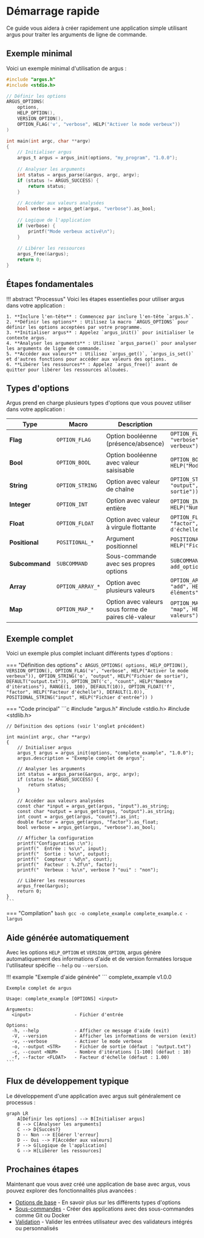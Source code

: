 # Démarrage rapide

Ce guide vous aidera à créer rapidement une application simple utilisant argus pour traiter les arguments de ligne de commande.

## Exemple minimal

Voici un exemple minimal d'utilisation de argus :

```c
#include "argus.h"
#include <stdio.h>

// Définir les options
ARGUS_OPTIONS(
    options,
    HELP_OPTION(),
    VERSION_OPTION(),
    OPTION_FLAG('v', "verbose", HELP("Activer le mode verbeux"))
)

int main(int argc, char **argv)
{
    // Initialiser argus
    argus_t argus = argus_init(options, "my_program", "1.0.0");
    
    // Analyser les arguments
    int status = argus_parse(&argus, argc, argv);
    if (status != ARGUS_SUCCESS) {
        return status;
    }
    
    // Accéder aux valeurs analysées
    bool verbose = argus_get(argus, "verbose").as_bool;
    
    // Logique de l'application
    if (verbose) {
        printf("Mode verbeux activé\n");
    }
    
    // Libérer les ressources
    argus_free(&argus);
    return 0;
}
```

## Étapes fondamentales

!!! abstract "Processus"
    Voici les étapes essentielles pour utiliser argus dans votre application :

    1. **Inclure l'en-tête** : Commencez par inclure l'en-tête `argus.h`.
    2. **Définir les options** : Utilisez la macro `ARGUS_OPTIONS` pour définir les options acceptées par votre programme.
    3. **Initialiser argus** : Appelez `argus_init()` pour initialiser le contexte argus.
    4. **Analyser les arguments** : Utilisez `argus_parse()` pour analyser les arguments de ligne de commande.
    5. **Accéder aux valeurs** : Utilisez `argus_get()`, `argus_is_set()` et d'autres fonctions pour accéder aux valeurs des options.
    6. **Libérer les ressources** : Appelez `argus_free()` avant de quitter pour libérer les ressources allouées.

## Types d'options

Argus prend en charge plusieurs types d'options que vous pouvez utiliser dans votre application :

| Type | Macro | Description | Exemple |
|------|-------|-------------|---------|
| **Flag** | `OPTION_FLAG` | Option booléenne (présence/absence) | `OPTION_FLAG('v', "verbose", HELP("Mode verbeux"))` |
| **Bool** | `OPTION_BOOL` | Option booléenne avec valeur saisisable | `OPTION_BOOL('d', "debug", HELP("Mode débogage"))` |
| **String** | `OPTION_STRING` | Option avec valeur de chaîne | `OPTION_STRING('o', "output", HELP("Fichier de sortie"))` |
| **Integer** | `OPTION_INT` | Option avec valeur entière | `OPTION_INT('p', "port", HELP("Numéro de port"))` |
| **Float** | `OPTION_FLOAT` | Option avec valeur à virgule flottante | `OPTION_FLOAT('f', "factor", HELP("Facteur d'échelle"))` |
| **Positional** | `POSITIONAL_*` | Argument positionnel | `POSITIONAL_STRING("input", HELP("Fichier d'entrée"))` |
| **Subcommand** | `SUBCOMMAND` | Sous-commande avec ses propres options | `SUBCOMMAND("add", add_options, ...)` |
| **Array** | `OPTION_ARRAY_*` | Option avec plusieurs valeurs | `OPTION_ARRAY_INT('a', "add", HELP("Ajouter des éléments"))` |
| **Map** | `OPTION_MAP_*` | Option avec valeurs sous forme de paires clé-valeur | `OPTION_MAP_STRING('m', "map", HELP("Mapper des valeurs"))` |

## Exemple complet

Voici un exemple plus complet incluant différents types d'options :

=== "Définition des options"
    ```c
    ARGUS_OPTIONS(
        options,
        HELP_OPTION(),
        VERSION_OPTION(),
        OPTION_FLAG('v', "verbose", HELP("Activer le mode verbeux")),
        OPTION_STRING('o', "output", HELP("Fichier de sortie"), DEFAULT("output.txt")),
        OPTION_INT('c', "count", HELP("Nombre d'itérations"), RANGE(1, 100), DEFAULT(10)),
        OPTION_FLOAT('f', "factor", HELP("Facteur d'échelle"), DEFAULT(1.0)),
        POSITIONAL_STRING("input", HELP("Fichier d'entrée"))
    )
    ```

=== "Code principal"
    ```c
    #include "argus.h"
    #include <stdio.h>
    #include <stdlib.h>

    // Définition des options (voir l'onglet précédent)

    int main(int argc, char **argv)
    {
        // Initialiser argus
        argus_t argus = argus_init(options, "complete_example", "1.0.0");
        argus.description = "Exemple complet de argus";
        
        // Analyser les arguments
        int status = argus_parse(&argus, argc, argv);
        if (status != ARGUS_SUCCESS) {
            return status;
        }
        
        // Accéder aux valeurs analysées
        const char *input = argus_get(argus, "input").as_string;
        const char *output = argus_get(argus, "output").as_string;
        int count = argus_get(argus, "count").as_int;
        double factor = argus_get(argus, "factor").as_float;
        bool verbose = argus_get(argus, "verbose").as_bool;
        
        // Afficher la configuration
        printf("Configuration :\n");
        printf("  Entrée : %s\n", input);
        printf("  Sortie : %s\n", output);
        printf("  Compteur : %d\n", count);
        printf("  Facteur : %.2f\n", factor);
        printf("  Verbeux : %s\n", verbose ? "oui" : "non");
        
        // Libérer les ressources
        argus_free(&argus);
        return 0;
    }
    ```

=== "Compilation"
    ```bash
    gcc -o complete_example complete_example.c -largus
    ```

## Aide générée automatiquement

Avec les options `HELP_OPTION` et `VERSION_OPTION`, argus génère automatiquement des informations d'aide et de version formatées lorsque l'utilisateur spécifie `--help` ou `--version`.

!!! example "Exemple d'aide générée"
    ```
    complete_example v1.0.0

    Exemple complet de argus

    Usage: complete_example [OPTIONS] <input>

    Arguments:
      <input>                - Fichier d'entrée

    Options:
      -h, --help             - Afficher ce message d'aide (exit)
      -V, --version          - Afficher les informations de version (exit)
      -v, --verbose          - Activer le mode verbeux
      -o, --output <STR>     - Fichier de sortie (défaut : "output.txt")
      -c, --count <NUM>      - Nombre d'itérations [1-100] (défaut : 10)
      -f, --factor <FLOAT>   - Facteur d'échelle (défaut : 1.00)
    ```

## Flux de développement typique

Le développement d'une application avec argus suit généralement ce processus :

```mermaid
graph LR
    A[Définir les options] --> B[Initialiser argus]
    B --> C[Analyser les arguments]
    C --> D{Succès?}
    D -- Non --> E[Gérer l'erreur]
    D -- Oui --> F[Accéder aux valeurs]
    F --> G[Logique de l'application]
    G --> H[Libérer les ressources]
```

## Prochaines étapes

Maintenant que vous avez créé une application de base avec argus, vous pouvez explorer des fonctionnalités plus avancées :

- [Options de base](basic-options.md) - En savoir plus sur les différents types d'options
- [Sous-commandes](subcommands.md) - Créer des applications avec des sous-commandes comme Git ou Docker
- [Validation](validation.md) - Valider les entrées utilisateur avec des validateurs intégrés ou personnalisés
